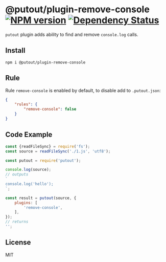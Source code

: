 # @putout/plugin-remove-console [![NPM version][NPMIMGURL]][NPMURL] [![Dependency Status][DependencyStatusIMGURL]][DependencyStatusURL]

[NPMIMGURL]: https://img.shields.io/npm/v/@putout/plugin-remove-console.svg?style=flat&longCache=true
[NPMURL]: https://npmjs.org/package/@putout/plugin-remove-console"npm"
[DependencyStatusURL]: https://david-dm.org/coderaiser/putout?path=packages/plugin-remove-console
[DependencyStatusIMGURL]: https://david-dm.org/coderaiser/putout.svg?path=packages/plugin-remove-console

`putout` plugin adds ability to find and remove `console.log` calls.

## Install

```
npm i @putout/plugin-remove-console
```

## Rule

Rule `remove-console` is enabled by default, to disable add to `.putout.json`:

```json
{
    "rules": {
        "remove-console": false
    }
}
```

## Code Example

```js
const {readFileSync} = require('fs');
const source = readFileSync('./1.js', 'utf8');

const putout = require('putout');

console.log(source);
// outputs
`
console.log('hello');
`;

const result = putout(source, {
    plugins: [
        'remove-console',
    ],
});
// returns
'';
```

## License

MIT

